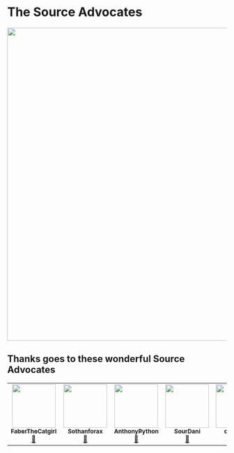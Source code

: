 # The Source Advocates
<img src="https://c.tenor.com/M6Yi49wZpuwAAAAC/titanfall-wall-running.gif" width="1000" height="720" />

## Thanks goes to these wonderful Source Advocates

<table>
  <tr>
    <td align="center"><a href="https://github.com/FaberTheCatboy"><img src="https://avatars.githubusercontent.com/u/103538724?v=4" width="100px;" alt=""/><br /><sub><b>FaberTheCatgirl</b></sub></a><br /><a href="https://github.com/FaberTheCatboy" title="Infrastructure (Hosting, Build-Tools, etc)">📖</a></td>
    <td align="center"><a href="https://github.com/Sothanforax"><img src="https://avatars.githubusercontent.com/u/39886116?v=4" width="100px;" alt=""/><br /><sub><b>Sothanforax</b></sub></a><br /><a href="https://github.com/Sothanforax" title="Infrastructure (Hosting, Build-Tools, etc)">📖</a></td>
    <td align="center"><a href="https://github.com/AnthonyPython"><img src="https://avatars.githubusercontent.com/u/6700701?v=4" width="100px;" alt=""/><br /><sub><b>AnthonyPython</b></sub></a><br /><a href="https://github.com/AnthonyPython" title="Infrastructure (Hosting, Build-Tools, etc)">📖</a></td>
    <td align="center"><a href="https://github.com/dangreene0"><img src="https://avatars.githubusercontent.com/u/35577693?v=4" width="100px;" alt=""/><br /><sub><b>SourDani</b></sub></a><br /><a href="https://github.com/dangreene0" title="Infrastructure (Hosting, Build-Tools, etc)">📖</a></td>
    <td align="center"><a href="https://github.com/crimester"><img src="https://avatars.githubusercontent.com/u/66753474?v=4" width="100px;" alt=""/><br /><sub><b>crimester</b></sub></a><br /><a href="https://github.com/crimester" title="Infrastructure (Hosting, Build-Tools, etc)">📖</a></td>
    <td align="center"><a href="https://github.com/fluffkin12"><img src="https://avatars.githubusercontent.com/u/59535528?v=4" width="100px;" alt=""/><br /><sub><b>fluffkin12</b></sub></a><br /><a href="https://github.com/fluffkin12" title="QA Testing">📖</a></td>
     <td align="center"><a href="https://github.com/LegitimateBusinessman"><img src="https://avatars.githubusercontent.com/u/105272174?v=4" width="100px;" alt=""/><br /><sub><b>LegitimateBusinessman</b></sub></a><br /><a href="https://github.com/LegitimateBusinessman" title="QA Testing">📖</a></td>
  </tr>
</table>
